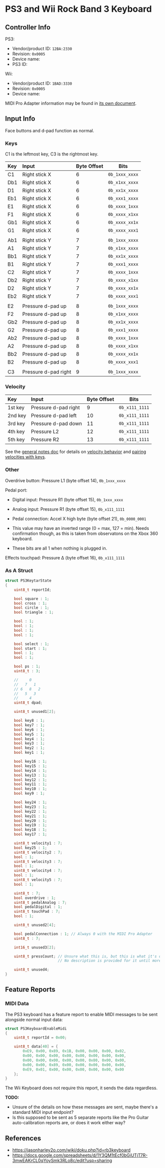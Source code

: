 # PS3 and Wii Rock Band 3 Keyboard

## Controller Info

PS3:

- Vendor/product ID: `12BA:2330`
- Revision: `0x0005`
- Device name:
- PS3 ID:

Wii:

- Vendor/product ID: `1BAD:3330`
- Revision: `0x0005`
- Device name:

MIDI Pro Adapter information may be found in [its own document](../../Other/Rock%20Band%20MIDI%20Pro%20Adapters.md).

## Input Info

Face buttons and d-pad function as normal.

### Keys

C1 is the leftmost key, C3 is the rightmost key.

| Key | Input                | Byte Offset | Bits           |
| :-- | :----                | :---------- | :--:           |
| C1  | Right stick X        | 6           | `0b_1xxx_xxxx` |
| Db1 | Right stick X        | 6           | `0b_x1xx_xxxx` |
| D1  | Right stick X        | 6           | `0b_xx1x_xxxx` |
| Eb1 | Right stick X        | 6           | `0b_xxx1_xxxx` |
| E1  | Right stick X        | 6           | `0b_xxxx_1xxx` |
| F1  | Right stick X        | 6           | `0b_xxxx_x1xx` |
| Gb1 | Right stick X        | 6           | `0b_xxxx_xx1x` |
| G1  | Right stick X        | 6           | `0b_xxxx_xxx1` |
|     |                      |             |                |
| Ab1 | Right stick Y        | 7           | `0b_1xxx_xxxx` |
| A1  | Right stick Y        | 7           | `0b_x1xx_xxxx` |
| Bb1 | Right stick Y        | 7           | `0b_xx1x_xxxx` |
| B1  | Right stick Y        | 7           | `0b_xxx1_xxxx` |
| C2  | Right stick Y        | 7           | `0b_xxxx_1xxx` |
| Db2 | Right stick Y        | 7           | `0b_xxxx_x1xx` |
| D2  | Right stick Y        | 7           | `0b_xxxx_xx1x` |
| Eb2 | Right stick Y        | 7           | `0b_xxxx_xxx1` |
|     |                      |             |                |
| E2  | Pressure d-pad up    | 8           | `0b_1xxx_xxxx` |
| F2  | Pressure d-pad up    | 8           | `0b_x1xx_xxxx` |
| Gb2 | Pressure d-pad up    | 8           | `0b_xx1x_xxxx` |
| G2  | Pressure d-pad up    | 8           | `0b_xxx1_xxxx` |
| Ab2 | Pressure d-pad up    | 8           | `0b_xxxx_1xxx` |
| A2  | Pressure d-pad up    | 8           | `0b_xxxx_x1xx` |
| Bb2 | Pressure d-pad up    | 8           | `0b_xxxx_xx1x` |
| B2  | Pressure d-pad up    | 8           | `0b_xxxx_xxx1` |
|     |                      |             |                |
| C3  | Pressure d-pad right | 9           | `0b_1xxx_xxxx` |

### Velocity

| Key     | Input                | Byte Offset | Bits           |
| :--     | :----                | :---------- | :--:           |
| 1st key | Pressure d-pad right | 9           | `0b_x111_1111` |
| 2nd key | Pressure d-pad left  | 10          | `0b_x111_1111` |
| 3rd key | Pressure d-pad down  | 11          | `0b_x111_1111` |
| 4th key | Pressure L2          | 12          | `0b_x111_1111` |
| 5th key | Pressure R2          | 13          | `0b_x111_1111` |

See the [general notes doc](General%20Notes.md) for details on [velocity behavior](General%20Notes.md#key-velocities) and [pairing velocities with keys](General%20Notes.md#pairing-keys-and-velocities).

### Other

Overdrive button: Pressure L1 (byte offset 14), `0b_1xxx_xxxx`

Pedal port:

- Digital input: Pressure R1 (byte offset 15), `0b_1xxx_xxxx`
- Analog input: Pressure R1 (byte offset 15), `0b_x111_1111`
- Pedal connection: Accel X high byte (byte offset 21), `0b_0000_0001`

- This value may have an inverted range (0 = max, 127 = min). Needs confirmation though, as this is taken from observatons on the Xbox 360 keyboard.
- These bits are all 1 when nothing is plugged in.

Effects touchpad: Pressure Δ (byte offset 16), `0b_x111_1111`

### As A Struct

```cpp
struct PS3KeytarState
{
    uint8_t reportId;

    bool square : 1;
    bool cross : 1;
    bool circle : 1;
    bool triangle : 1;

    bool : 1;
    bool : 1;
    bool : 1;
    bool : 1;

    bool select : 1;
    bool start : 1;
    bool : 1;
    bool : 1;

    bool ps : 1;
    uint8_t : 3;

    //     0
    //   7   1
    // 6   8   2
    //   5   3
    //     4
    uint8_t dpad;

    uint8_t unused1[2];

    bool key8 : 1;
    bool key7 : 1;
    bool key6 : 1;
    bool key5 : 1;
    bool key4 : 1;
    bool key3 : 1;
    bool key2 : 1;
    bool key1 : 1;

    bool key16 : 1;
    bool key15 : 1;
    bool key14 : 1;
    bool key13 : 1;
    bool key12 : 1;
    bool key11 : 1;
    bool key10 : 1;
    bool key9 : 1;

    bool key24 : 1;
    bool key23 : 1;
    bool key22 : 1;
    bool key21 : 1;
    bool key20 : 1;
    bool key19 : 1;
    bool key18 : 1;
    bool key17 : 1;

    uint8_t velocity1 : 7;
    bool key25 : 1;
    uint8_t velocity2 : 7;
    bool : 1;
    uint8_t velocity3 : 7;
    bool : 1;
    uint8_t velocity4 : 7;
    bool : 1;
    uint8_t velocity5 : 7;
    bool : 1;

    uint8_t : 7;
    bool overdrive : 1;
    uint8_t pedalAnalog : 7;
    bool pedalDigital : 1;
    uint8_t touchPad : 7;
    bool : 1;

    uint8_t unused2[4];

    bool pedalConnection : 1; // Always 0 with the MIDI Pro Adapter
    uint8_t : 7;

    int16_t unused3[2];

    uint8_t pressCount; // Unsure what this is, but this is what it's defined as in the spreadsheet linked below.
                        // No description is provided for it until more investigation can be done.

    uint8_t unused4;
}
```

## Feature Reports

### MIDI Data

The PS3 keyboard has a feature report to enable MIDI messages to be sent alongside normal input data:

```cpp
struct PS3KeyboardEnableMidi
{
    uint8_t reportId = 0x00;

    uint8_t data[40] = {
        0xE9, 0x00, 0x89, 0x1B, 0x00, 0x00, 0x00, 0x02,
        0x00, 0x00, 0x00, 0x00, 0x00, 0x00, 0x00, 0x00,
        0x00, 0x00, 0x00, 0x00, 0x00, 0x80, 0x00, 0x00,
        0x00, 0x00, 0x89, 0x00, 0x00, 0x00, 0x00, 0x00,
        0xE9, 0x01, 0x00, 0x00, 0x00, 0x00, 0x00, 0x00
    };
}
```

The Wii Keyboard does not require this report, it sends the data regardless.

**TODO:**

- Unsure of the details on how these messages are sent, maybe there's a standard MIDI input endpoint?
- Is this supposed to be sent as 5 separate reports like the Pro Guitar auto-calibration reports are, or does it work either way?

## References

- https://jasonharley2o.com/wiki/doku.php?id=rb3keyboard
- https://docs.google.com/spreadsheets/d/1Y3QM1tEcf0bGiUTjT7R-3mwEAKrCL0qYoySmk3RLo8c/edit?usp=sharing
